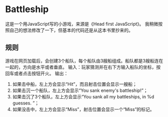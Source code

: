 # Battleship

这是一个用JavaScript写的小游戏，来源是《Head first JavaScript》。
我稍微按照自己的想法修改了一下，但基本的代码还是从这本书里抄来的。

## 规则

游戏在网页加载后，会创建3个船队，每个船队由3艘船组成。船队都是3艘船连在一起的，方向是水平或者垂直。
输入：玩家猜测并在右下方输入船队的坐标，按回车或者点击按钮开火。
输出：

1. 如果击中船，左上方会显示“Hit”，而且射击位置会显示一艘船；
2. 如果击沉一个船队，左上方会显示“You sank enemy's battleship!”；
3. 如果击沉了3个船队，左上方会显示“You sank all my battleships, in %d guesses. ”；
4. 如果没击中，左上方会显示“Miss”，射击位置会显示一个“Miss”的标记。